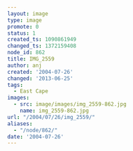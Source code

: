 ```yaml
---
layout: image
type: image
promote: 0
status: 1
created_ts: 1090861949
changed_ts: 1372159408
node_id: 862
title: IMG_2559
author: anj
created: '2004-07-26'
changed: '2013-06-25'
tags:
  - East Cape
images:
  - src: image/images/img_2559-862.jpg
    name: img_2559-862.jpg
url: "/2004/07/26/img_2559/"
aliases:
  - "/node/862/"
date: '2004-07-26'
---
```


